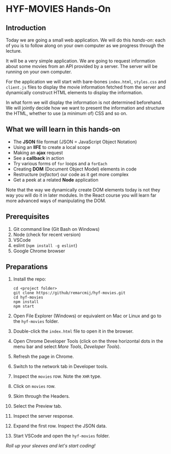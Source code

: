 # HYF-MOVIES Hands-On

## Introduction

Today we are going a small web application. We will do this _hands-on_: each of you is to follow along on your own computer as we progress through the lecture.

It will be a very simple application. We are going to request information about some movies from an API provided by a server. The server will be running on your own computer.

For the application we will start with bare-bones `index.html`, `styles.css` and `client.js` files to display the movie information fetched from the server and dynamically construct HTML elements to display the information.

In what form we will display the information is not determined beforehand. We will jointly decide how we want to present the information and structure the HTML, whether to use (a minimum of) CSS and so on.

## What we will learn in this hands-on

- The **JSON** file format (JSON = JavaScript Object Notation)
- Using an **IIFE** to create a local scope
- Making an **ajax** request
- See a **callback** in action
- Try various forms of `for` loops and a `forEach`
- Creating **DOM** (Document Object Model) elements in code
- Restructure (_refactor_) our code as it get more complex
- Get a peek at a related **Node** application

Note that the way we dynamically create DOM elements today is not they way you will do it in later modules. In the React course you will learn far more advanced ways of manipulating the DOM.

## Prerequisites

1. Git command line (Git Bash on Windows)
2. Node (check for recent version)
3. VSCode
4. eslint (`npm install -g eslint`)
5. Google Chrome browser

## Preparations

1. Install the repo:

    ```
    cd <project folder>
    git clone https://github/remarcmij/hyf-movies.git
    cd hyf-movies
    npm install
    npm start
    ```

2. Open File Explorer (Windows) or equivalent on Mac or Linux and go to the `hyf-movies` folder.
3. Double-click the `index.html` file to open it in the browser.
4. Open Chrome Developer Tools (click on the three horizontal dots in the menu bar and select _More Tools_, _Developer Tools_).
5. Refresh the page in Chrome.
6. Switch to the network tab in Developer tools.
7. Inspect the `movies` row. Note the `XHR` type.
8. Click on `movies` row.
9. Skim through the Headers.
10. Select the Preview tab.
11. Inspect the server response.
12. Expand the first row. Inspect the JSON data.
13. Start VSCode and open the `hyf-movies` folder.

_Roll up your sleeves and let's start coding!_